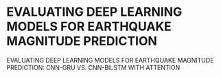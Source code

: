 # EVALUATING DEEP LEARNING MODELS FOR EARTHQUAKE MAGNITUDE PREDICTION
 EVALUATING DEEP LEARNING MODELS FOR EARTHQUAKE MAGNITUDE PREDICTION: CNN-GRU VS. CNN-BILSTM WITH ATTENTION
